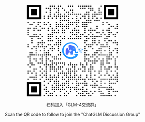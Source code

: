 <div align="center">
<img src=wechat.jpg width="60%"/>

<p> 扫码加入「GLM-4交流群」 </p>
<p> Scan the QR code to follow to join the "ChatGLM Discussion Group" </p>
</div>

